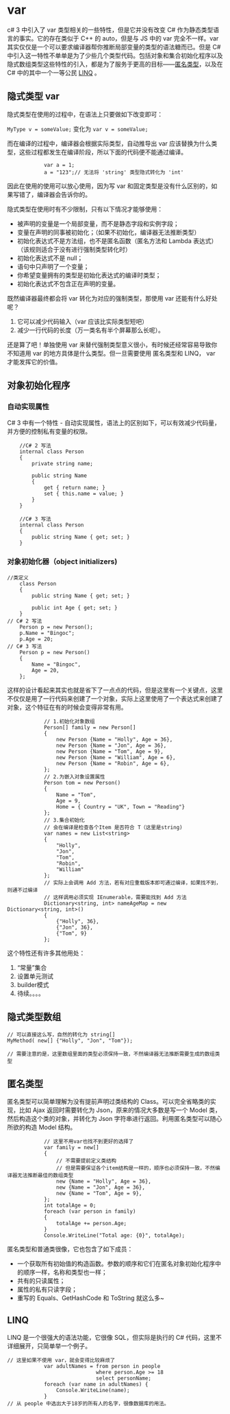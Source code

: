 # var
c# 3 中引入了 var 类型相关的一些特性，但是它并没有改变 C# 作为静态类型语言的事实。它的存在类似于 C++ 的 auto，但是与 JS 中的 var 完全不一样。var 其实仅仅是一个可以要求编译器帮你推断局部变量的类型的语法糖而已。但是 C# 中引入这一特性不单单是为了少些几个类型代码。包括对象和集合初始化程序以及隐式数组类型这些特性的引入，都是为了服务于更高的目标——[匿名类型](#匿名类型)，以及在 C# 中的其中一个一等公民 [LINQ](#LINQ) 。
## 隐式类型 var
隐式类型在使用的过程中，在语法上只要做如下改变即可：

```MyType v = someValue;```
变化为
```var v = someValue;```

而在编译的过程中，编译器会根据实际类型，自动推导出 var 应该替换为什么类型，这些过程都发生在编译阶段，所以下面的代码便不能通过编译。
```
            var a = 1;
            a = "123";// 无法将 'string' 类型隐式转化为 'int'
```
因此在使用的使用可以放心使用，因为写 var 和固定类型是没有什么区别的，如果写错了，编译器会告诉你的。

隐式类型在使用时有不少限制，只有以下情况才能够使用：
* 被声明的变量是一个局部变量，而不是静态字段和实例字段；
* 变量在声明的同事被初始化；（如果不初始化，编译器无法推断类型）
* 初始化表达式不是方法组，也不是匿名函数（匿名方法和 Lambda 表达式）（该规则适合于没有进行强制类型转化时）
* 初始化表达式不是 null；
* 语句中只声明了一个变量；
* 你希望变量拥有的类型是初始化表达式的编译时类型；
* 初始化表达式不包含正在声明的变量。

既然编译器最终都会将 var 转化为对应的强制类型，那使用 var 还能有什么好处呢？
1. 它可以减少代码输入（var 应该比实际类型短吧）
2. 减少一行代码的长度（万一类名有半个屏幕那么长呢）。

还是算了吧！单独使用 var 来替代强制类型意义很小，有时候还经常容易导致你不知道用 var 的地方具体是什么类型。但一旦需要使用 匿名类型和 LINQ， var 才能发挥它的价值。

## 对象初始化程序
### 自动实现属性
C# 3 中有一个特性 - 自动实现属性，语法上的区别如下，可以有效减少代码量，并方便的控制私有变量的权限。
```
    //C# 2 写法
    internal class Person
    {
        private string name;

        public string Name
        {
            get { return name; }
            set { this.name = value; }
        }
    }

    //C# 3 写法
    internal class Person
    {
        public string Name { get; set; }
    }
```
### 对象初始化器（object initializers)
```
//类定义
    class Person
    {
        public string Name { get; set; }

        public int Age { get; set; }
    }
// C# 2 写法
    Person p = new Person();
    p.Name = "Bingoc";
    p.Age = 20;
// C# 3 写法
    Person p = new Person()
    {
        Name = "Bingoc",
        Age = 20,
    };
```
这样的设计看起来其实也就是省下了一点点的代码，但是这里有一个关键点，这里不仅仅是用了一行代码来创建了一个对象，实际上这里使用了一个表达式来创建了对象，这个特征在有的时候会变得非常有用。
```
            // 1.初始化对象数组
            Person[] family = new Person[]
            {
                new Person {Name = "Holly", Age = 36},
                new Person {Name = "Jon", Age = 36},
                new Person {Name = "Tom", Age = 9},
                new Person {Name = "William", Age = 6},
                new Person {Name = "Robin", Age = 6},
            };
            // 2.为嵌入对象设置属性
            Person tom = new Person()
            {
                Name = "Tom",
                Age = 9,
                Home = { Country = "UK", Town = "Reading"}
            };
            // 3.集合初始化
            // 会在编译是检查各个Item 是否符合 T（这里是string)
            var names = new List<string>
            {
                "Holly",
                "Jon",
                "Tom",
                "Robin",
                "William"
            };
            // 实际上会调用 Add 方法，若有对应重载版本即可通过编译，如果找不到，则通不过编译 
            // 这样调用必须实现 IEnumerable，需要能找到 Add 方法
            Dictionary<string, int> nameAgeMap = new Dictionary<string, int>()
            {
                {"Holly", 36},
                {"Jon", 36},
                {"Tom", 9}
            };
```

这个特性还有许多其他用处：
1. “常量”集合
2. 设置单元测试
3. builder模式
4. 待续。。。。

## 隐式类型数组
```
// 可以直接这么写，自然的转化为 string[]
MyMethod( new[] {"Holly", "Jon", "Tom"});

// 需要注意的是，这里数组里面的类型必须保持一致，不然编译器无法推断需要生成的数组类型
```
## 匿名类型
匿名类型可以简单理解为没有提前声明过类结构的 Class。可以完全省略类的实现，比如 Ajax 返回时需要转化为 Json，原来的情况大多数是写一个 Model 类，然后构造这个类的对象，并转化为 Json 字符串进行返回。利用匿名类型可以随心所欲的构造 Model 结构。
```
            // 这里不用var也找不到更好的选择了
            var family = new[]
            {
                // 不需要提前定义类结构
                // 但是需要保证各个item结构是一样的，顺序也必须保持一致，不然编译器无法推断最佳的数组类型
                new {Name = "Holly", Age = 36},
                new {Name = "Jon", Age = 36},
                new {Name = "Tom", Age = 9},
            };
            int totalAge = 0;
            foreach (var person in family)
            {
                totalAge += person.Age;
            }
            Console.WriteLine("Total age: {0}", totalAge);
```

匿名类型和普通类很像，它也包含了如下成员：
* 一个获取所有初始值的构造函数。参数的顺序和它们在匿名对象初始化程序中的顺序一样，名称和类型也一样；
* 共有的只读属性；
* 属性的私有只读字段；
* 重写的 Equals、GetHashCode 和 ToString
就这么多~

## LINQ
LINQ 是一个很强大的语法功能，它很像 SQL，但实际是执行的 C# 代码，这里不详细展开，只简单举一个例子。
```
// 这里如果不使用 var，就会变得比较麻烦了
            var adultNames = from person in people 
                             where person.Age >= 18
                             select personName;
            foreach (var name in adultNames) {
                Console.WriteLine(name);
            }
// 从 people 中选出大于18岁的所有人的名字，很像数据库的用法。
```
